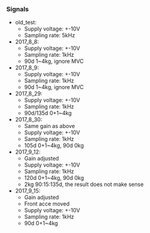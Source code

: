 ### Signals


* old_test:
    - Supply voltage: +-10V
    - Sampling rate: 5kHz
* 2017_8_8:
    - Supply voltage: +-10V
    - Sampling rate: 1kHz
    - 90d 1~4kg, ignore MVC
* 2017_8_9:
    - Supply voltage: +-10V
    - Sampling rate: 1kHz
    - 90d 1~4kg, ignore MVC
* 2017_8_29:
    - Supply voltage: +-10V
    - Sampling rate: 1kHz
    - 90d/135d 0+1~4kg
* 2017_8_30:
    - Same gain as above
    - Supply voltage: +-10V
    - Sampling rate: 1kHz
    - 105d 0+1~4kg, 90d 0kg
* 2017_9_12:
    - Gain adjusted
    - Supply voltage: +-10V
    - Sampling rate: 1kHz
    - 120d 0+1~4kg, 90d 0kg
    - 2kg 90:15:135d, the result does not make sense
* 2017_9_15:
    - Gain adjusted
    - Front acce moved
    - Supply voltage: +-10V
    - Sampling rate: 1kHz
    - 90d 0+1~4kg